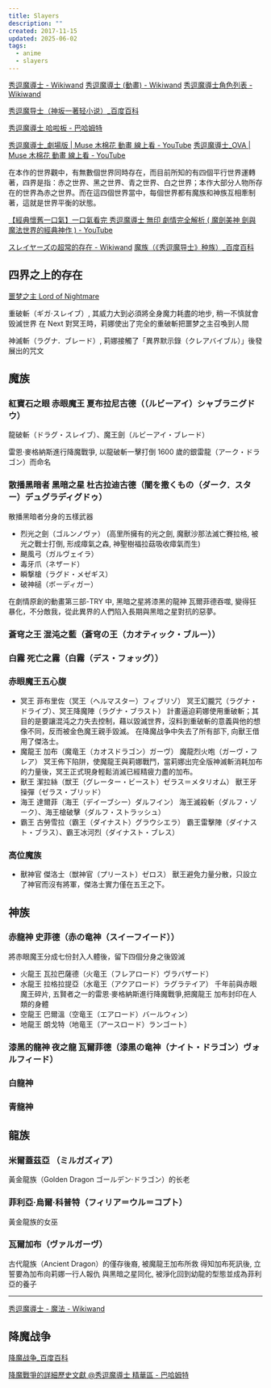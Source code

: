 ```yaml
---
title: Slayers
description: ""
created: 2017-11-15
updated: 2025-06-02
tags:
  - anime
  - slayers
---
```


[秀逗魔導士 - Wikiwand](https://www.wikiwand.com/zh/秀逗魔導士)
[秀逗魔導士 (動畫) - Wikiwand](<https://www.wikiwand.com/zh/秀逗魔導士_(動畫)>)
[秀逗魔導士角色列表 - Wikiwand](https://www.wikiwand.com/zh/秀逗魔導士角色列表)

[秀逗魔导士（神坂一著轻小说）\_百度百科](https://baike.baidu.com/item/秀逗魔导士/7651?fromtitle=秀逗魔导士小说&fromid=9556828)

[秀逗魔導士 哈啦板 - 巴哈姆特](https://forum.gamer.com.tw/B.php?bsn=40009&subbsn=0)

[秀逗魔導士\_劇場版 | Muse 木棉花 動畫 線上看 - YouTube](https://www.youtube.com/playlist?list=PL12UaAf_xzfoxsgeMIrJTetW3fA24KARw)
[秀逗魔導士\_OVA | Muse 木棉花 動畫 線上看 - YouTube](https://www.youtube.com/playlist?list=PL12UaAf_xzfpNl-GDbTy80gXqrq6v_C8v)

在本作的世界觀中，有無數個世界同時存在，而目前所知的有四個平行世界運轉著，四界是指：赤之世界、黑之世界、青之世界、白之世界；本作大部分人物所存在的世界為赤之世界。而在這四個世界當中，每個世界都有魔族和神族互相牽制著，這就是世界平衡的狀態。

[【經典懷舊一口氣】一口氣看完 秀逗魔導士 無印 劇情完全解析 ( 魔劍美神 劍與魔法世界的經典神作 ) - YouTube](https://www.youtube.com/watch?v=a17qE9VQAmU)

[スレイヤーズの超常的存在 - Wikiwand](https://www.wikiwand.com/ja/スレイヤーズの超常的存在)
[魔族（《秀逗魔导士》种族）\_百度百科](https://baike.baidu.com/item/魔族/20814954)

## 四界之上的存在

[噩梦之主 Lord of Nightmare](https://www.wikiwand.com/zh/%E7%A7%80%E9%80%97%E9%AD%94%E5%B0%8E%E5%A3%AB%E8%A7%92%E8%89%B2%E5%88%97%E8%A1%A8#/.E7.A5.9E.E9.AD.94.E4.B9.8B.E4.B8.8A.E7.9A.84.E5.AD.98.E5.9C.A8)

重破斬（ギガ·スレイブ）, 其威力大到必須將全身魔力耗盡的地步, 稍一不慎就會毁滅世界
在 Next 對冥王時，莉娜使出了完全的重破斬把噩梦之主召喚到人間

神滅斬（ラグナ．ブレード）, 莉娜接觸了「異界默示錄（クレアバイブル）」後發展出的咒文

## 魔族

### 紅寶石之眼 赤眼魔王 夏布拉尼古德（（ルビーアイ）シャブラニグドウ）

龍破斬（ドラグ・スレイブ）、魔王劍（ルビーアイ・ブレード）

雷恩‧麥格納斯進行降魔戰爭, 以龍破斬一擊打倒 1600 歲的銀雷龍（アーク・ドラゴン）而命名

### 散播黑暗者 黑暗之星 杜古拉迪古德（闇を撒くもの（ダーク．スター）デュグラディグドゥ）

散播黑暗者分身的五樣武器

- 烈光之劍（ゴルンノヴァ） (高里所擁有的光之劍, 魔獸沙那法滅亡賽拉格, 被光之戰士打倒, 形成瘴氣之森, 神聖樹福拉菇吸收瘴氣而生)
- 颶風弓（ガルヴェイラ）
- 毒牙爪（ネザード）
- 瞬撃槍（ラグド・メゼギス）
- 破神槌（ボーディガー）

在劇情原創的動畫第三部-TRY 中, 黑暗之星將漆黑的龍神 瓦爾菲德吞噬, 變得狂暴化，不分敵我，從此異界的人們陷入長期與黑暗之星對抗的惡夢。

### 蒼穹之王 混沌之藍（蒼穹の王（カオティック・ブルー））

### 白霧 死亡之霧（白霧（デス・フォッグ））

### 赤眼魔王五心腹

- 冥王 菲布里佐（冥王（ヘルマスター）フィブリゾ）
  冥王幻朧咒（ラグナ・ドライブ）、冥王降魔陣（ラグナ・ブラスト）
  計畫逼迫莉娜使用重破斬；其目的是要讓混沌之力失去控制，藉以毀滅世界，沒料到重破斬的意義與他的想像不同，反而被金色魔王親手毀滅。
  在降魔战争中失去了所有部下, 向獸王借用了傑洛士。
- 魔龍王 加布（魔竜王（カオスドラゴン）ガーヴ）
  魔龍烈火咆（ガーヴ・フレア）
  冥王佈下陷阱，使魔龍王與莉娜戰鬥，當莉娜出完全版神滅斬消耗加布的力量後，冥王正式現身輕鬆消滅已經精疲力盡的加布。
- 獸王 潔拉絲（獣王（グレーター・ビースト）ゼラス＝メタリオム）
  獸王牙操彈（ゼラス・ブリッド）
- 海王 達爾菲（海王（デイーブシー）ダルフイン）
  海王滅殺斬（ダルフ・ゾーク）、海王槍破擊（ダルフ・ストラッシュ）
- 霸王 古勞雪拉（霸王（ダイナスト）グラウシエラ）
  霸王雷擊陣（ダイナスト・ブラス）、霸王冰河烈（ダイナスト・ブレス）

### 高位魔族

- 獸神官 傑洛士（獣神官（プリースト）ゼロス）
  獸王避免力量分散，只設立了神官而沒有將軍，傑洛士實力僅在五王之下。

## 神族

### 赤龍神 史菲德（赤の竜神（スイーフイード））

將赤眼魔王分成七份封入人體後，留下四個分身之後毀滅

- 火龍王 瓦拉巴薩德（火竜王（フレアロード）ヴラバザード）
- 水龍王 拉格拉提亞（水竜王（アクアロード）ラグラテイア）
  千年前與赤眼魔王碎片, 五賢者之一的雷恩‧麥格納斯進行降魔戰爭,把魔龍王 加布封印在人類的身體
- 空龍王 巴爾溫（空竜王（エアロード）バールウィン）
- 地龍王 朗戈特（地竜王（アースロード）ランゴート）

### 漆黑的龍神 夜之龍 瓦爾菲德（漆黒の竜神（ナイト・ドラゴン）ヴォルフィード）

### 白龍神

### 青龍神

## 龍族

### 米爾蓋茲亞 （ミルガズィア）

黃金龍族（Golden Dragon ゴールデン·ドラゴン）的长老

### 菲利亞·烏爾·科普特（フィリア＝ウル＝コプト）

黃金龍族的女巫

### 瓦爾加布（ヴァルガーヴ）

古代龍族（Ancient Dragon）的僅存後裔, 被魔龍王加布所救
得知加布死訊後, 立誓要為加布向莉娜一行人報仇
與黑暗之星同化, 被淨化回到幼龍的型態並成為菲利亞的養子

---

[秀逗魔導士 - 魔法 - Wikiwand](https://www.wikiwand.com/zh/秀逗魔導士#/.E9.AD.94.E6.B3.95)

## 降魔战争

[降魔战争\_百度百科](https://baike.baidu.com/item/降魔战争)

[降魔戰爭的詳細歷史文獻 @秀逗魔導士 精華區 - 巴哈姆特](https://forum.gamer.com.tw/G2.php?bsn=40009&sn=115)
